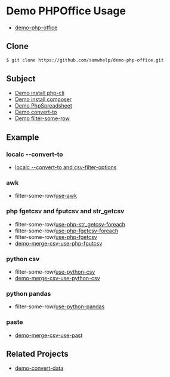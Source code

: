 
# Demo PHPOffice Usage

* [demo-php-office](https://github.com/samwhelp/demo-php-office)


## Clone

``` sh
$ git clone https://github.com/samwhelp/demo-php-office.git
```


## Subject

* [Demo install php-cli](demo-install-php-cli)
* [Demo install composer](demo-install-composer)
* [Demo PhpSpreadsheet](demo-php-spreadsheet)
* [Demo convert-to](demo-convert-to)
* [Demo filter-some-row](demo-case/filter-some-row)


## Example

### localc --convert-to

* [localc --convert-to and csv-filter-options](demo-convert-to/demo-ods-to-csv-filter-options)

### awk

* filter-some-row/[use-awk](demo-case/filter-some-row/use-awk)

### php fgetcsv and fputcsv and str_getcsv

* filter-some-row/[use-php-str_getcsv-foreach](demo-case/filter-some-row/use-php-str_getcsv-foreach)
* filter-some-row/[use-php-fgetcsv-foreach](demo-case/filter-some-row/use-php-fgetcsv-foreach)
* filter-some-row/[use-php-fgetcsv](demo-case/filter-some-row/use-php-fgetcsv)
* [demo-merge-csv-use-php-fputcsv](demo-convert-to/demo-merge-csv-use-php-fputcsv)

### python csv

* filter-some-row/[use-python-csv](demo-case/filter-some-row/use-python-csv)
* [demo-merge-csv-use-python-csv](demo-convert-to/demo-merge-csv-use-python-csv)

### python pandas

* filter-some-row/[use-python-pandas](demo-case/filter-some-row/use-python-pandas)

### paste

* [demo-merge-csv-use-past](demo-convert-to/demo-merge-csv-use-paste)


## Related Projects

* [demo-convert-data](https://github.com/samwhelp/demo-convert-data)
